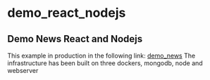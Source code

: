 # demo_react_nodejs

<h2>Demo News React and Nodejs</h2>

<p>
  This example in production in the following link: <a href="http://ns1.devop.cf:3027/News"> demo_news</a>
The infrastructure has been built on three dockers, mongodb, node and webserver
  </p>
